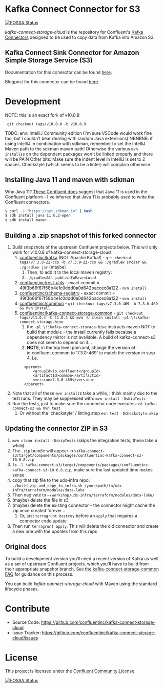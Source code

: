 # Kafka Connect Connector for S3
[![FOSSA Status](https://app.fossa.io/api/projects/git%2Bhttps%3A%2F%2Fgithub.com%2Fconfluentinc%2Fkafka-connect-storage-cloud.svg?type=shield)](https://app.fossa.io/projects/git%2Bhttps%3A%2F%2Fgithub.com%2Fconfluentinc%2Fkafka-connect-storage-cloud?ref=badge_shield)


*kafka-connect-storage-cloud* is the repository for Confluent's [Kafka Connectors](http://kafka.apache.org/documentation.html#connect)
designed to be used to copy data from Kafka into Amazon S3. 

## Kafka Connect Sink Connector for Amazon Simple Storage Service (S3)

Documentation for this connector can be found [here](http://docs.confluent.io/current/connect/connect-storage-cloud/kafka-connect-s3/docs/index.html).

Blogpost for this connector can be found [here](https://www.confluent.io/blog/apache-kafka-to-amazon-s3-exactly-once).

# Development

NOTE: this is an exact fork of v10.0.8:

```shell
 git checkout tags/v10.0.8 -b v10.0.8
```

TODO: env: IntelliJ Community edition (I'm sure VSCode would work fine too, but I couldn't bear dealing with random Java extensions)
NBNBNB: if using IntelliJ in combination with sdkman, remember to set the IntelliJ Maven path to the sdkman maven path!
Otherwise the various `mvn installs`s on the dependent packages won't be linked properly and there will be PAIN
Other bits: Make sure the indent level in IntelliJ is set to 2 spaces. Checkstyle (which seems to be a linter) will
complain otherwise

## Installing Java 11 and maven with sdkman

Why Java 11? [These Confluent docs](https://docs.confluent.io/platform/current/installation/versions-interoperability.html#java) suggest that Java 11
is used in the Confluent platform - I've inferred that Java 11 is probably used to write the Confluent connectors. 

```sh
$ curl -s "https://get.sdkman.io" | bash
$ sdk install java 11.0.2-open
$ sdk install maven
```

## Building a .zip snapshot of this forked connector

1. Build snapshots of the upstream Confluent projects below. This will only work for v10.0.8 of kafka-connect-storage-cloud 
   1. [confluentinc/kafka](https://github.com/confluentinc/kafka) (NOT Apache Kafka!) - `git checkout tags/v7.3.0-22-ccs -b v7.3.0-22-ccs && ./gradlew srcJar && ./gradlew jar` (maybe)
      1. Then, to add it to the local maven registry:
      2. `./gradlewAll publishToMavenLocal`
   2. [confluentinc/rest-utils](https://github.com/confluentinc/rest-utils) - exact commit = 49f3b66f67f58b4e1c0ddd0a0d642baccec8a122 - `mvn install`
   3. [confluentinc/schema-registry](https://github.com/confluentinc/schema-registry) - exact commit = 49f3b66f67f58b4e1c0ddd0a0d642baccec8a122 - `mvn install`
   4. [confluentinc/common](https://github.com/confluentinc/common) - `git checkout tags/v7.3.0-469 -b 7.3.0-469 && mvn install`
   5. [confluentinc/kafka-connect-storage-common](https://github.com/confluentinc/kafka-connect-storage-common) - `git checkout tags/v11.0.4 -b 11.0.4 && mvn -U clean install -pl \!:kafka-connect-storage-hive`
      1. the `-pl \!:kafka-connect-storage-hive` instructs maven NOT to build that module - the install currently fails because a dependency mirror is not available. A build of kafka-connect-s3 does not seem to depend on it...
      2. **NOTE**, in the top level pom.xml, change the version of io.confluent.common to '7.3.0-469' to match the version in step 4. i.e.
      ```
        <parent>
            <groupId>io.confluent</groupId>
            <artifactId>common</artifactId>
            <version>7.3.0-469</version>
        </parent>
      ```
2. Note that all of these `mvn install`s take a while, I think mainly due to the test runs. They may be suppressed with: `mvn install -DskipTests`
3. Run the tests, just to make sure the connector code executes: `cd kafka-connect-s3 && mvn test`
   1. Or without the 'checkstyle' / linting step `mvn test -Dcheckstyle.skip`

## Updating the connector ZIP in S3

1. `mvn clean install -DskipTests` (skips the integration tests, these take a while)
2. The `.zip` bundle will appear in `kafka-connect-s3/target/components/packages/confluentinc-kafka-connect-s3-10.0.8.zip`
3. `ls -l kafka-connect-s3/target/components/packages/confluentinc-kafka-connect-s3-10.0.8.zip`, make sure the last updated time makes sense
4. copy that zip file to the udx-infra repo: `./build_zip_and_copy_to_infra.sh /your/path/to/udx-infra/terraform/modules/data-lake`
5. Then nagivate to `~/workshop/udx-infra/terraform/modules/data-lake/`
6. (maybe) delete the file in s3
7. (maybe) delete the existing connector - the connector might cache the zip once created forever...
   1. Or, just `terragrunt destroy` before an `apply` that requires a connector code update
8. Then run `terragrunt apply`. This will delete the old connector and create a new one with the updates from this repo

## Original docs

To build a development version you'll need a recent version of Kafka 
as well as a set of upstream Confluent projects, which you'll have to build from their appropriate snapshot branch.
See [the kafka-connect-storage-common FAQ](https://github.com/confluentinc/kafka-connect-storage-common/wiki/FAQ)
for guidance on this process.

You can build *kafka-connect-storage-cloud* with Maven using the standard lifecycle phases.


# Contribute

- Source Code: https://github.com/confluentinc/kafka-connect-storage-cloud
- Issue Tracker: https://github.com/confluentinc/kafka-connect-storage-cloud/issues


# License

This project is licensed under the [Confluent Community License](LICENSE).


[![FOSSA Status](https://app.fossa.io/api/projects/git%2Bhttps%3A%2F%2Fgithub.com%2Fconfluentinc%2Fkafka-connect-storage-cloud.svg?type=large)](https://app.fossa.io/projects/git%2Bhttps%3A%2F%2Fgithub.com%2Fconfluentinc%2Fkafka-connect-storage-cloud?ref=badge_large)
